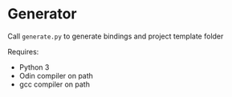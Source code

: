 # Generator

Call `generate.py` to generate bindings and project template folder

Requires:
* Python 3
* Odin compiler on path
* gcc compiler on path

